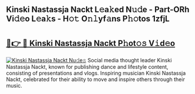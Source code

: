 ## Kinski Nastassja Nackt L𝚎a𝚔ed N𝚞𝚍e - Part-ORh Vi𝚍𝚎o L𝚎a𝚔s - H𝚘𝚝 O𝚗𝚕yf𝚊ns P𝚑𝚘tos 1zfjL

# <h2><a href="http://kff5rld.oniu.top/?m=Kinski+Nastassja+Nackt">🔗👉 🔴 Kinski Nastassja Nackt P𝚑ot𝚘𝚜 V𝚒d𝚎o</a></h2>

[![Kinski Nastassja Nackt Nu𝚍e𝚜](https://i.imgur.com/0qMVB7G.gif)](http://kff5rld.oniu.top/?m=Kinski+Nastassja+Nackt)
Social media thought leader Kinski Nastassja Nackt, known for publishing dance and lifestyle content, consisting of presentations and vlogs. Inspiring musician Kinski Nastassja Nackt, celebrated for their ability to move and inspire others through their music.  

